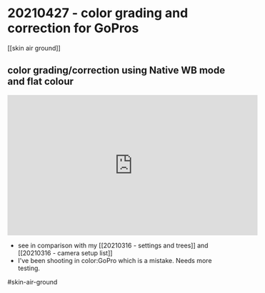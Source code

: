 # 20210427 - color grading and correction for GoPros

[[skin air ground]]

## color grading/correction using Native WB mode and flat colour

<iframe width="560" height="315" src="https://www.youtube.com/embed/QukIbsx28Es" title="YouTube video player" frameborder="0" allow="accelerometer; autoplay; clipboard-write; encrypted-media; gyroscope; picture-in-picture" allowfullscreen></iframe>

- see in comparison with my [[20210316 - settings and trees]] and [[20210316 - camera setup list]]
- I've been shooting in color:GoPro which is a mistake. Needs more testing.


#skin-air-ground
